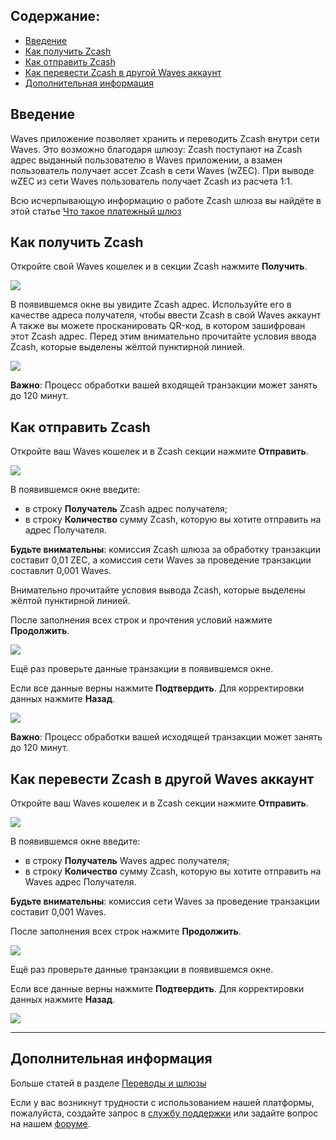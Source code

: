 ## **Содержание**:

* [Введение](#введение)
* [Как получить Zcash](#как-получить-zcash)
* [Как отправить Zcash](#как-отправить-zcash)
* [Как перевести Zcash в другой Waves аккаунт](#как-перевести-zcash-в-другой-waves-аккаунт)
* [Дополнительная информация](#дополнительная-информация)

## Введение

Waves приложение позволяет хранить и переводить Zcash внутри сети Waves. Это возможно благодаря шлюзу:
Zcash поступают на Zcash адрес выданный пользователю в Waves приложении, а взамен пользователь получает ассет Zcash в сети Waves (wZEC). При выводе wZEC из сети Waves пользователь получает Zcash из расчета 1:1.

Всю исчерпывающую информацию о работе Zcash шлюза вы найдёте в этой статье [Что такое платежный шлюз](/waves-client/frequently-asked-questions-faq/transfers-and-gateways/payment-gateway.md)

## Как получить Zcash

Откройте свой Waves кошелек и в секции Zcash нажмите **Получить**.

![](/_assets/zcash_transfers_01.png)

В появившемся окне вы увидите Zcash адрес.
Используйте его в качестве адреса получателя, чтобы ввести Zcash в свой Waves аккаунт
А также вы можете просканировать QR-код, в котором зашифрован этот Zcash адрес.
Перед этим внимательно прочитайте условия ввода Zcash, которые выделены жёлтой пунктирной линией.

![](/_assets/zcash_transfers_02.png)

**Важно**: Процесс обработки вашей входящей транзакции может занять до 120 минут.

## Как отправить Zcash

Откройте ваш Waves кошелек и в Zcash секции нажмите **Отправить**.

![](/_assets/zcash_transfers_01.png)

В появившемся окне введите:

* в строку **Получатель** Zcash адрес получателя;
* в строку **Количество** сумму Zcash, которую вы хотите отправить на адрес Получателя.

**Будьте внимательны**: комиссия Zcash шлюза за обработку транзакции составит 0,01 ZEC, а комиссия сети Waves за проведение транзакции составлит 0,001 Waves.

Внимательно прочитайте условия вывода Zcash, которые выделены жёлтой пунктирной линией.

После заполнения всех строк и прочтения условий нажмите **Продолжить**.

![](/_assets/zcash_transfers_04.png)

Ещё раз проверьте данные транзакции в появившемся окне.

Если все данные верны нажмите **Подтвердить**. Для корректировки данных нажмите **Назад**.

![](/_assets/zcash_transfers_05.png)

**Важно**: Процесс обработки вашей исходящей транзакции может занять до 120 минут.

## Как перевести Zcash в другой Waves аккаунт

Откройте ваш Waves кошелек и в Zcash секции нажмите **Отправить**.

![](/_assets/zcash_transfers_01.png)

В появившемся окне введите:

* в строку **Получатель** Waves адрес получателя;
* в строку **Количество** сумму Zcash, которую вы хотите отправить на Waves адрес Получателя.

**Будьте внимательны**: комиссия сети Waves за проведение транзакции составит 0,001 Waves.

После заполнения всех строк нажмите **Продолжить**.

![](/_assets/zcash_transfers_07.png)

Ещё раз проверьте данные транзакции в появившемся окне.

Если все данные верны нажмите **Подтвердить**. Для корректировки данных нажмите **Назад**.

![](/_assets/zcash_transfers_08.png)

___

## Дополнительная информация

Больше статей в разделе [Переводы и шлюзы](/waves-client/wallet-management.md)

Если у вас возникнут трудности с использованием нашей платформы, пожалуйста, создайте запрос в [службу поддержки](https://support.wavesplatform.com/) или задайте вопрос на нашем [форуме](https://forum.wavesplatform.com/).
